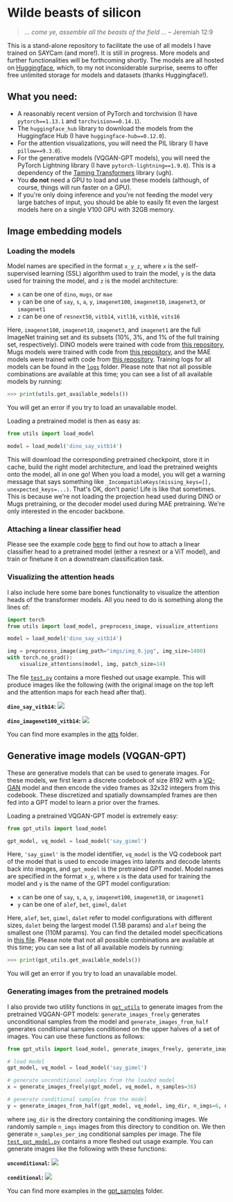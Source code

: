# Wilde beasts of silicon

> *... come ye, assemble all the beasts of the field ...* &ndash; Jeremiah 12:9

This is a stand-alone repository to facilitate the use of all models I have trained on SAYCam (and more!). It is still in progress. More models and further functionalities will be forthcoming shortly. The models are all hosted on [Huggingface](https://huggingface.co/eminorhan), which, to my not inconsiderable surprise, seems to offer free unlimited storage for models and datasets (thanks Huggingface!).

## What you need:
* A reasonably recent version of PyTorch and torchvision (I have `pytorch==1.13.1` and `torchvision==0.14.1`).
* The `huggingface_hub` library to download the models from the Huggingface Hub (I have `huggingface-hub==0.12.0`).
* For the attention visualizations, you will need the PIL library (I have `pillow==9.3.0`).
* For the generative models (VQGAN-GPT models), you will need the PyTorch Lightning library (I have `pytorch-lightning==1.9.0`). This is a dependency of the [Taming Transformers](https://github.com/CompVis/taming-transformers) library (ugh).
* You **do not** need a GPU to load and use these models (although, of course, things will run faster on a GPU). 
* If you're only doing inference and you're not feeding the model very large batches of input, you should be able to easily fit even the largest models here on a single V100 GPU with 32GB memory.

## Image embedding models

### Loading the models
Model names are specified in the format `x_y_z`, where `x` is the self-supervised learning (SSL) algorithm used to train the model, `y` is the data used for training the model, and `z` is the model architecture:

* `x` can be one of `dino`, `mugs`, or `mae`
* `y` can be one of `say`, `s`, `a`, `y`, `imagenet100`, `imagenet10`, `imagenet3`, or `imagenet1`
* `z` can be one of `resnext50`, `vitb14`, `vitl16`, `vitb16`, `vits16` 

Here, `imagenet100`, `imagenet10`, `imagenet3`, and `imagenet1` are the full ImageNet training set and its subsets (10%, 3%, and 1% of the full training set, respectively). DINO models were trained with code from [this repository](https://github.com/eminorhan/dino), Mugs models were trained with code from [this repository](https://github.com/eminorhan/mugs), and the MAE models were trained with code from [this repository](https://github.com/eminorhan/mae). Training logs for all models can be found in the [`logs`](https://github.com/eminorhan/silicon-menagerie/tree/master/logs) folder. Please note that not all possible combinations are available at this time; you can see a list of all available models by running:

```python
>>> print(utils.get_available_models())
```

You will get an error if you try to load an unavailable model.

Loading a pretrained model is then as easy as:

```python
from utils import load_model

model = load_model('dino_say_vitb14')
```

This will download the corresponding pretrained checkpoint, store it in cache, build the right model architecture, and load the pretrained weights onto the model, all in one go! When you load a model, you will get a warning message that says something like `_IncompatibleKeys(missing_keys=[], unexpected_keys=...)`. That's OK, don't panic! Life is like that sometimes. This is because we're not loading the projection head used during DINO or Mugs pretraining, or the decoder model used during MAE pretraining. We're only interested in the encoder backbone.

### Attaching a linear classifier head
Please see the example code [here](https://github.com/eminorhan/dino/blob/master/eval_linear.py) to find out how to attach a linear classifier head to a pretrained model (either a resnext or a ViT model), and train or finetune it on a downstream classification task.

### Visualizing the attention heads
I also include here some bare bones functionality to visualize the attention heads of the transformer models. All you need to do is something along the lines of:

```python
import torch
from utils import load_model, preprocess_image, visualize_attentions

model = load_model('dino_say_vitb14')

img = preprocess_image(img_path="imgs/img_0.jpg", img_size=1400)
with torch.no_grad():
    visualize_attentions(model, img, patch_size=14)
```

The file [`test.py`](https://github.com/eminorhan/silicon-menagerie/blob/master/test.py) contains a more fleshed out usage example. This will produce images like the following (with the original image on the top left and the attention maps for each head after that).

**`dino_say_vitb14`:**
![](atts/dino_say_vitb14_img_0.jpeg)

**`dino_imagenet100_vitb14`:**
![](atts/dino_imagenet100_vitb14_img_0.jpeg)

You can find more examples in the [atts](https://github.com/eminorhan/silicon-menagerie/tree/master/atts) folder.

## Generative image models (VQGAN-GPT)

These are generative models that can be used to generate images. For these models, we first learn a discrete codebook of size 8192 with a [VQ-GAN](https://github.com/CompVis/taming-transformers) model and then encode the video frames as 32x32 integers from this codebook. These discretized and spatially downsampled frames are then fed into a GPT model to learn a prior over the frames. 

Loading a pretrained VQGAN-GPT model is extremely easy:

```python
from gpt_utils import load_model

gpt_model, vq_model = load_model('say_gimel')
```

Here, `'say_gimel'` is the model identifier, `vq_model` is the VQ codebook part of the model that is used to encode images into latents and decode latents back into images, and `gpt_model` is the pretrained GPT model. Model names are specified in the format `x_y`, where `x` is the data used for training the model and `y` is the name of the GPT model configuration:

* `x` can be one of `say`, `s`, `a`, `y`, `imagenet100`, `imagenet10`, or `imagenet1`
* `y` can be one of `alef`, `bet`, `gimel`, `dalet`

Here, `alef`, `bet`, `gimel`, `dalet` refer to model configurations with different sizes, `dalet` being the largest model (1.5B params) and  `alef` being the smallest one (110M params). You can find the detailed model specifications in [this file](https://github.com/eminorhan/silicon-menagerie/blob/master/gptmodel.py). Please note that not all possible combinations are available at this time; you can see a list of all available models by running:

```python
>>> print(gpt_utils.get_available_models())
```

You will get an error if you try to load an unavailable model.

### Generating images from the pretrained models

I also provide two utility functions in [`gpt_utils`](https://github.com/eminorhan/silicon-menagerie/blob/master/gpt_utils.py) to generate images from the pretrained VQGAN-GPT models: `generate_images_freely` generates unconditional samples from the model and `generate_images_from_half` generates conditional samples conditioned on the upper halves of a set of images. You can use these functions as follows:

```python
from gpt_utils import load_model, generate_images_freely, generate_images_from_half

# load model
gpt_model, vq_model = load_model('say_gimel')

# generate unconditional samples from the loaded model
x = generate_images_freely(gpt_model, vq_model, n_samples=36)

# generate conditional samples from the model
y = generate_images_from_half(gpt_model, vq_model, img_dir, n_imgs=6, n_samples_per_img=6)
```

where `img_dir` is the directory containing the conditioning images. We randomly sample `n_imgs` images from this directory to condition on. We then generate `n_samples_per_img` conditional samples per image. The file [`test_gpt_model.py`](https://github.com/eminorhan/silicon-menagerie/blob/master/test_gpt_model.py) contains a more fleshed out usage example. You can generate images like the following with these functions:

**`unconditional`:**
![](gpt_samples/free_samples_from_say_gimel_1.png)

**`conditional`:**
![](gpt_samples/conditional_samples_from_say_gimel_0.png)

You can find more examples in the [gpt_samples](https://github.com/eminorhan/silicon-menagerie/tree/master/gpt_samples) folder.